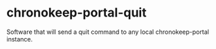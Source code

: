 # chronokeep-portal-quit
Software that will send a quit command to any local chronokeep-portal instance.

